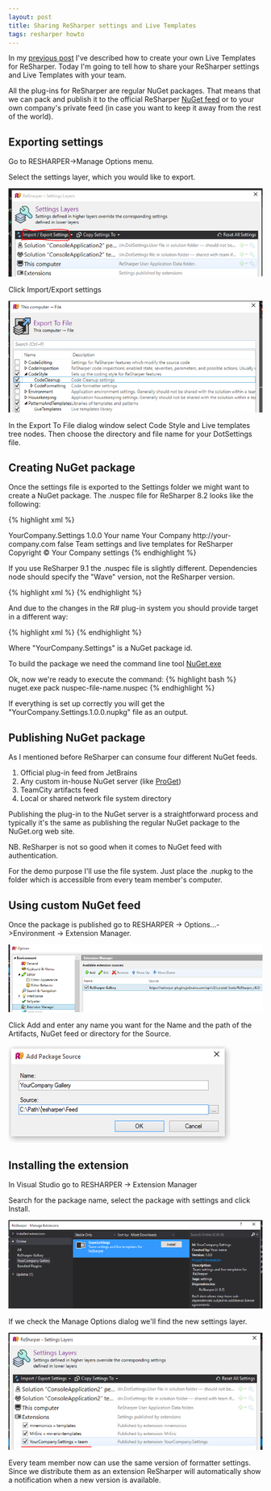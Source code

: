 ```yaml
---
layout: post
title: Sharing ReSharper settings and Live Templates
tags: resharper howto
---
```


In my [previous post](/2015/06/27/resharper-custom-live-templates) I've described how to create your own Live Templates for ReSharper. Today I'm going to tell how to share your ReSharper settings and Live Templates with your team.

All the plug-ins for ReSharper are regular NuGet packages. That means that we can pack and publish it to the official ReSharper [NuGet feed](https://resharper-plugins.jetbrains.com/packages) or to your own company's private feed (in case you want to keep it away from the rest of the world).

## Exporting settings

Go to RESHARPER->Manage Options menu.

Select the settings layer, which you would like to export.

![Manage Options](/images/resharper-settings-plugin/manage-options.png)

Click Import/Export settings

![Export Settings](/images/resharper-settings-plugin/export-settings-and-templates.png)

In the Export To File dialog window select Code Style and Live templates tree nodes. Then choose the directory and file name for your DotSettings file.

## Creating NuGet package

Once the settings file is exported to the Settings folder we might want to create a NuGet package. 
The .nuspec file for ReSharper 8.2 looks like the following:

{% highlight xml %}
<?xml version="1.0"?>
<package>
  <metadata>
    <id>YourCompany.Settings</id>
    <version>1.0.0</version>
    <title>TeamSettings</title>
    <authors>Your name</authors>
    <owners>Your Company</owners>
    <projectUrl>http://your-company.com</projectUrl>
    <requireLicenseAcceptance>false</requireLicenseAcceptance>
    <description>
      Team settings and live templates for ReSharper
    </description>
    <copyright>Copyright © Your Company</copyright>
    <dependencies>
      <dependency id="ReSharper" version="8.2" />
    </dependencies>
    <releaseNotes>
    </releaseNotes>
    <tags>settings</tags>
  </metadata>
  <files>
    <file src="..\Settings\" target="ReSharper\v8.2\settings\" />
  </files>
</package> 
{% endhighlight %}

If you use ReSharper 9.1 the .nuspec file is slightly different. Dependencies node should specify the "Wave" version, not the ReSharper version. 

{% highlight xml %}
<dependencies>
      <dependency id="Wave" version="[2.0]" />
</dependencies>
{% endhighlight %}

And due to the changes in the R# plug-in system you should provide target in a different way:

{% highlight xml %}
<files>
    <file src="..\Settings\" 
    target="DotFiles\Extensions\YourCompany.Settings\settings\" />
  </files>
{% endhighlight %}

Where "YourCompany.Settings" is a NuGet package id.

To build the package we need the command line tool [NuGet.exe](http://docs.nuget.org/consume/installing-nuget)

Ok, now we're ready to execute the command:
{% highlight bash %}
nuget.exe pack nuspec-file-name.nuspec
{% endhighlight %}

If everything is set up correctly you will get the "YourCompany.Settings.1.0.0.nupkg" file as an output.

## Publishing NuGet package

As I mentioned before ReSharper can consume four different NuGet feeds.

1. Official plug-in feed from JetBrains
2. Any custom in-house NuGet server (like [ProGet](http://inedo.com/proget/overview))
4. TeamCity artifacts feed
3. Local or shared network file system directory

Publishing the plug-in to the NuGet server is a straightforward process and typically it's the same as publishing the regular NuGet package to the NuGet.org web site. 

NB. ReSharper is not so good when it comes to NuGet feed with authentication. 

For the demo purpose I'll use the file system. Just place the .nupkg to the folder which is accessible from every team member's computer.

## Using custom NuGet feed

Once the package is published go to RESHARPER -> Options...->Environment -> Extension Manager.

![Manage Options](/images/resharper-settings-plugin/options-environment.png)

Click Add and enter any name you want for the Name and the path of the Artifacts, NuGet feed or directory for the Source.

![Set up new feed](/images/resharper-settings-plugin/gallery-save.png)

## Installing the extension

In Visual Studio go to RESHARPER -> Extension Manager

Search for the package name, select the package with settings and click Install.

![Install the plug-in](/images/resharper-settings-plugin/custom-plug-in.png)

If we check the Manage Options dialog we'll find the new settings layer.

![New settings layer](/images/resharper-settings-plugin/new-settings-layer.png)


Every team member now can use the same version of formatter settings. Since we distribute them as an extension ReSharper will automatically show a notification when a new version is available. 







